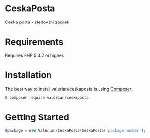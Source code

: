 # CeskaPosta
Ceska posta - sledování zásilek

Requirements
============
Requires PHP 5.3.2 or higher.


Installation
=============

The best way to install valerian/ceskaposta is using  [Composer](http://getcomposer.org/):

```sh
$ composer require valerian/ceskaposta
```

Getting Started
===============

```php
$package = new Valerian\CeskaPosta\CeskaPosta('package number');



```